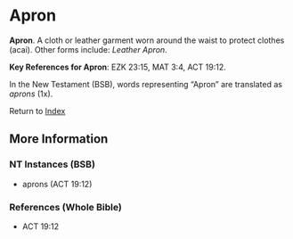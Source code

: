 # Apron
**Apron**. 
A cloth or leather garment worn around the waist to protect clothes (acai). 
Other forms include: 
*Leather Apron*. 


**Key References for Apron**: 
EZK 23:15, MAT 3:4, ACT 19:12. 




In the New Testament (BSB), words representing “Apron” are translated as 
*aprons* (1x). 


Return to [Index](00-Index.md)

## More Information

### NT Instances (BSB)

* aprons (ACT 19:12)



### References (Whole Bible)

* ACT 19:12



